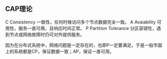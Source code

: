 

## CAP理论
C Consistency 一致性，任何时候访问多个节点数据完全一致。
A Avaiability 可用性，服务一直可用，且响应时间正常。
P Partition Tolerance 分区容错性，遇到节点或网络故障时仍可对外提供服务。

因为在分布式系统中，网络问题是一定存在的，也即P一定要满足。于是一般市面上的系统都是CP，保证数据一致；AP，保证一直可用。